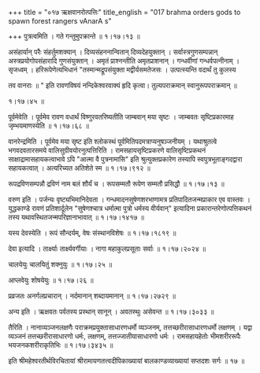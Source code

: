+++
title = "०१७ ऋक्षवानरोत्पत्तिः"
title_english = "017 brahma orders gods to spawn forest rangers vAnarA s"

+++
पुत्रत्वमिति । गते गन्तुमुपक्रान्ते  ॥  १।१७।१३ ॥   

  

असंहार्यान् परैः संहर्तुमशक्यान् । दिव्यसंहननान्वितान् दिव्यदेहयुक्तान् । सर्वास्त्रगुणसम्पन्नान् अस्त्रप्रयोगोपसंहारादि गुणसंयुक्तान् । अमृतं प्राश्नन्तीति अमृतप्राशनान् । गन्धर्वीणां गन्धर्वपत्नीनाम् । सृजध्वम् । हरिरूपेणेत्यभिधानं "तस्मान्मद्रूपसंयुक्ता मद्वीर्यसमतेजसः । उत्पत्स्यन्ति वदार्थं तु कुलस्य  

तव वानराः  ॥ " इति रावणविषयं नन्दिकेश्वरवाक्यं हृदि कृत्वा। तुल्यपराक्रमान् स्वानुरूपपराक्रमान् ॥   

१।१७।४५  ॥   

पूर्वमेवेति । पूर्वमेव रावण वधार्थं विष्णुरवतरिष्यतीति जाम्बवान् मया सृष्टः । जाम्बवतः सृष्टिप्रकारमाह जृम्भयमाणस्येति  ॥  १।१७।६८ ॥   

  

वानरेन्द्रमिति । पूर्वमेव मया सृष्ट इति श्लोकस्थं पूर्वमितिपदमत्राप्यनुषञ्जनीयम् । यथाश्रुतत्वे भगवदवतारसमये वालिसुग्रीवयोरनुत्पत्तिरिति । रामसहायसृष्टिप्रकरणे वालिसृष्टिप्रकथनं साक्षाद्रामासहायकत्वाभावे ऽपि "आत्मा वै पुत्रनामासि" इति श्रुत्युक्तप्रकारेण तस्यापि स्वपुत्रभूताङ्गदद्वारा सहायकत्वात् । अत्यरिच्यत अतिशेते स्म  ॥  १।१७।९१२ ॥   

  

रूपद्रविणसम्पन्नौ द्रविणं नाम बलं शौर्यं च । रूपसम्मतौ रूपेण सम्मतौ प्रसिद्धौ  ॥  १।१७।१३ ॥   

  

वरुण इति । पर्जन्यः वृष्ट्यभिमानिदेवता । गन्धमादनसुषेणशरभाणामत्र प्रतिपादितजन्मप्राकार एव वास्तवः । युद्धकाण्डे रावणं प्रतिशार्दूलेन "सुषेणश्चात्र धर्मात्मा पुत्रो धर्मस्य वीर्यवान्" इत्यादिना प्रकारान्तरेणोत्पत्तिकथनं तस्य यथावस्थितजन्मपरिज्ञानाभावात्  ॥  १।१७।१४१७ ॥   

  

यस्य देवस्येति । रूपं सौन्दर्यम्, वेषः संस्थानविशेषः  ॥  १।१७।१८१९ ॥   

  

देवा इत्यादि । तार्क्ष्याः तार्क्ष्यवर्गीयाः । नागा महाकुलप्रसूताः सर्वाः  ॥  १।१७।२०२४ ॥   

  

चालयेयुः चालयितुं शक्नुयुः  ॥  १।१७।२५ ॥   

  

आप्लवेयुः शोषयेयुः  ॥  १।१७।२६ ॥   

  

प्रव्रजतः अनर्गलप्रचारान् । नर्दमानान् शब्दायमानान्  ॥  १।१७।२७२९ ॥   

  

अन्य इति । ऋक्षवतः पर्वतस्य प्रस्थान् सानून् । अवतस्थुः असेवन्त  ॥  १।१७।३०३३ ॥   

  

तैरिति । नानाव्यञ्जनलक्षणैः पराक्रमप्रयुक्तासाधारणधर्मो व्यञ्जनम्, तत्तच्छरीरासाधारणधर्मो लक्षणम् । यद्वा व्यञ्जनं तत्तच्छरीरासाधारणो धर्मः, लक्षणम्, तत्तज्जातीयासाधारणो धर्मः । रामसहायहेतोः भीमशरीररूपैः भयजनकशरीराकृतिभिः  ॥  १।१७।३४३५ ॥   

  

इति श्रीमहेश्वरतीर्थविरचितायां श्रीरामायणतत्त्वदीपिकाख्यायां बालकाण्डव्याख्यायां सप्तदशः सर्गः  ॥  १७  ॥   

  

  

